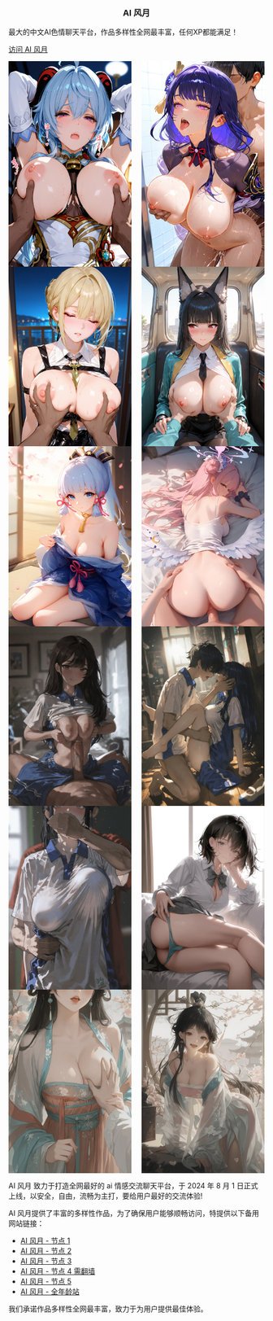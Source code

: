 <h3 align="center">AI 风月</h3>
<p>最大的中文AI色情聊天平台，作品多样性全网最丰富，任何XP都能满足！</p>

[访问 AI 风月](https://aifordum.github.io)

<div style="display: flex; justify-content: space-between; flex-wrap: wrap;">
 <img src="./assets/1.jpg" width="48%">
  <img src="./assets/2.jpg" width="48%">
  <img src="./assets/3.jpg" width="48%">
  <img src="./assets/4.jpg" width="48%">
  <img src="./assets/5.webp" width="48%">
  <img src="./assets/6.jpg" width="48%">
  <img src="./assets/img-1.png" width="48%">
  <img src="./assets/img-2.png" width="48%">
  <img src="./assets/img-3.png" width="48%">
  <img src="./assets/img-4.png" width="48%">
  <img src="./assets/img-5.png" width="48%">
  <img src="./assets/img-6.png" width="48%">
</div>

AI 风月 致力于打造全网最好的 ai 情感交流聊天平台，于 2024 年 8 月 1 日正式上线，以安全，自由，流畅为主打，要给用户最好的交流体验!

AI 风月提供了丰富的多样性作品，为了确保用户能够顺畅访问，特提供以下备用网站链接：

- <a class="link" href="https://aitrader.wiki" target="_blank">AI 风月 - 节点 1</a>
- <a class="link" href="https://acepro.store" target="_blank">AI 风月 - 节点 2</a>
- <a class="link" href="https://aifun.wiki" target="_blank">AI 风月 - 节点 3</a>
- <a class="link" href="https://aifuck.cc" target="_blank">AI 风月 - 节点 4 需翻墙</a>
- <a class="link" href="https://aiporn.tw" target="_blank">AI 风月 - 节点 5</a>
- <a class="link" href="https://newplace.shop" target="_blank">AI 风月 - 全年龄站</a>

我们承诺作品多样性全网最丰富，致力于为用户提供最佳体验。
